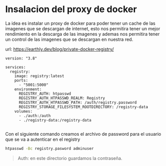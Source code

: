 # Insalacion del proxy de docker

La idea es instalar un proxy de docker para poder tener un cache de las imagenes que se descargan de internet, esto nos permitira tener un mejor rendimiento en la descarga de las imagenes y ademas nos permitira tener un control de las imagenes que se descargan en nuestra red.

url: https://earthly.dev/blog/private-docker-registry/

```ymal
version: "3.8"

services:
  registry:
    image: registry:latest
    ports:
      - "5001:5000"
    environment:
      REGISTRY_AUTH: htpasswd
      REGISTRY_AUTH_HTPASSWD_REALM: Registry
      REGISTRY_AUTH_HTPASSWD_PATH: /auth/registry.password
      REGISTRY_STORAGE_FILESYSTEM_ROOTDIRECTORY: /registry-data
    volumes:
      - ./auth:/auth
      - ./registry-data:/registry-data


```

Con el siguiente comando creamos el archivo de password para el usuario que se va a autenticar en el registry

```bash
htpasswd -Bc registry.pasword adminuser
```

> Auth: en este directorio guardamos la contraseña.
